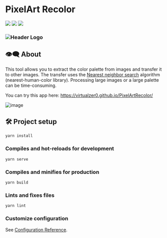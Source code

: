 # PixelArt Recolor

<a href="#">
  <img src="https://img.shields.io/github/last-commit/virtualzer0/pixelartrecolor"/></a>
<a href="https://virtualzer0.github.io/PixelArtRecolor/" alt="Website">
  <img src="https://img.shields.io/website?down_message=offline&up_message=online&url=https%3A%2F%2Fvirtualzer0.github.io%2FPixelArtRecolor%2F" /></a>
<a href="https://vuejs.org" alt="VueJS">
  <img src="https://img.shields.io/github/package-json/dependency-version/virtualzer0/PixelArtRecolor/vue" /></a>
  
  
### ![Header Logo](https://user-images.githubusercontent.com/45962846/177431144-6685b541-a3fc-4893-ba51-1585e24e11d9.png)


## 👁‍🗨  About
This tool allows you to extract the color palette from images and transfer it to other images. The transfer uses the [Nearest neighbor search](https://en.wikipedia.org/wiki/Nearest_neighbor_search) algorithm (nearest-human-color library). Processing large images or a large palette can be time-consuming.

You can try this app here: https://virtualzer0.github.io/PixelArtRecolor/

![image](https://user-images.githubusercontent.com/45962846/177430813-32ded9d4-12fb-4a02-849c-90c22cb4e0ef.png)


## 🛠 Project setup
```
yarn install
```

### Compiles and hot-reloads for development
```
yarn serve
```

### Compiles and minifies for production
```
yarn build
```

### Lints and fixes files
```
yarn lint
```

### Customize configuration
See [Configuration Reference](https://cli.vuejs.org/config/).
